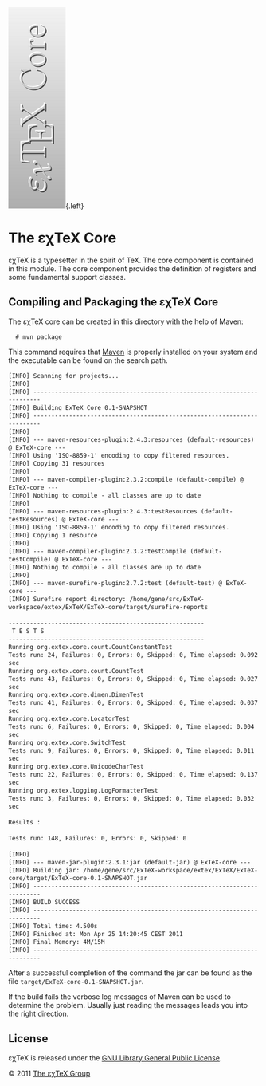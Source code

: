![](src/images/ExTeX-core-side.png){.left}

The εχTeX Core
==========================

εχTeX is a typesetter in the spirit of TeX. The
core component is contained in this module. The core component provides
the definition of registers and some fundamental support classes.

Compiling and Packaging the εχTeX Core
--------------------------------------------------

The εχTeX core can be created in this directory with the
help of Maven:

      # mvn package

This command requires that [Maven](http://maven.apache.org) is properly
installed on your system and the executable can be found on the search
path.

``` {.output}
[INFO] Scanning for projects...
[INFO]                                                                         
[INFO] ------------------------------------------------------------------------
[INFO] Building ExTeX Core 0.1-SNAPSHOT
[INFO] ------------------------------------------------------------------------
[INFO] 
[INFO] --- maven-resources-plugin:2.4.3:resources (default-resources) @ ExTeX-core ---
[INFO] Using 'ISO-8859-1' encoding to copy filtered resources.
[INFO] Copying 31 resources
[INFO] 
[INFO] --- maven-compiler-plugin:2.3.2:compile (default-compile) @ ExTeX-core ---
[INFO] Nothing to compile - all classes are up to date
[INFO] 
[INFO] --- maven-resources-plugin:2.4.3:testResources (default-testResources) @ ExTeX-core ---
[INFO] Using 'ISO-8859-1' encoding to copy filtered resources.
[INFO] Copying 1 resource
[INFO] 
[INFO] --- maven-compiler-plugin:2.3.2:testCompile (default-testCompile) @ ExTeX-core ---
[INFO] Nothing to compile - all classes are up to date
[INFO] 
[INFO] --- maven-surefire-plugin:2.7.2:test (default-test) @ ExTeX-core ---
[INFO] Surefire report directory: /home/gene/src/ExTeX-workspace/extex/ExTeX/ExTeX-core/target/surefire-reports

-------------------------------------------------------
 T E S T S
-------------------------------------------------------
Running org.extex.core.count.CountConstantTest
Tests run: 24, Failures: 0, Errors: 0, Skipped: 0, Time elapsed: 0.092 sec
Running org.extex.core.count.CountTest
Tests run: 43, Failures: 0, Errors: 0, Skipped: 0, Time elapsed: 0.027 sec
Running org.extex.core.dimen.DimenTest
Tests run: 41, Failures: 0, Errors: 0, Skipped: 0, Time elapsed: 0.037 sec
Running org.extex.core.LocatorTest
Tests run: 6, Failures: 0, Errors: 0, Skipped: 0, Time elapsed: 0.004 sec
Running org.extex.core.SwitchTest
Tests run: 9, Failures: 0, Errors: 0, Skipped: 0, Time elapsed: 0.011 sec
Running org.extex.core.UnicodeCharTest
Tests run: 22, Failures: 0, Errors: 0, Skipped: 0, Time elapsed: 0.137 sec
Running org.extex.logging.LogFormatterTest
Tests run: 3, Failures: 0, Errors: 0, Skipped: 0, Time elapsed: 0.032 sec

Results :

Tests run: 148, Failures: 0, Errors: 0, Skipped: 0

[INFO] 
[INFO] --- maven-jar-plugin:2.3.1:jar (default-jar) @ ExTeX-core ---
[INFO] Building jar: /home/gene/src/ExTeX-workspace/extex/ExTeX/ExTeX-core/target/ExTeX-core-0.1-SNAPSHOT.jar
[INFO] ------------------------------------------------------------------------
[INFO] BUILD SUCCESS
[INFO] ------------------------------------------------------------------------
[INFO] Total time: 4.500s
[INFO] Finished at: Mon Apr 25 14:20:45 CEST 2011
[INFO] Final Memory: 4M/15M
[INFO] ------------------------------------------------------------------------
```

After a successful completion of the command the jar can be found as the
file `target/ExTeX-core-0.1-SNAPSHOT.jar`.

If the build fails the verbose log messages of Maven can be used to
determine the problem. Usually just reading the messages leads you into
the right direction.

License
-------

εχTeX is released under the [GNU Library General Public
License](LICENSE.html).

© 2011 [The εχTeX Group](mailto:extex@dante.de)
